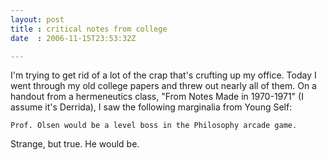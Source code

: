 ```yaml
---
layout: post
title : critical notes from college
date  : 2006-11-15T23:53:32Z

---
```

I'm trying to get rid of a lot of the crap that's crufting up my office.  Today
I went through my old college papers and threw out nearly all of them.  On a
handout from a hermeneutics class, "From Notes Made in 1970-1971" (I assume
it's Derrida), I saw the following marginalia from Young Self:

    Prof. Olsen would be a level boss in the Philosophy arcade game.

Strange, but true.  He would be.

